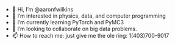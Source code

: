 - 👋 Hi, I’m @aaronfwilkins
- 👀 I’m interested in physics, data, and computer programming
- 🌱 I’m currently learning PyTorch and PyMC3
- 💞️ I’m looking to collaborate on big data problems.
- 📫 How to reach me: just give me the ole ring: 1(403)700-9017

<!---
aaronfwilkins/aaronfwilkins is a ✨ special ✨ repository because its `README.md` (this file) appears on your GitHub profile.
You can click the Preview link to take a look at your changes.
--->
